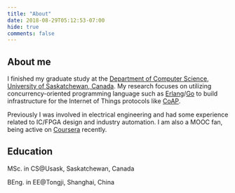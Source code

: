 ```yaml
---
title: "About"
date: 2018-08-29T05:12:53-07:00
hide: true
comments: false
---
```


## About me

I finished my graduate study at the [Department of Computer Science, University of Saskatchewan, Canada](https://www.cs.usask.ca). My research focuses on utilizing concurrency-oriented programming language such as [Erlang](https://www.erlang.org)/[Go](https://golang.org) to build infrastructure for the Internet of Things protocols like [CoAP](https://coap.technology). 

Previously I was involved in electrical engineering and had some experience related to IC/FPGA design and industry automation. I am also a MOOC fan, being active on [Coursera](https://www.coursera.org/) recently.

## Education

MSc. in CS@Usask, Saskatchewan, Canada

BEng. in EE@Tongji, Shanghai, China
